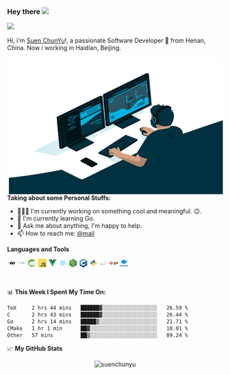 ### Hey there <img src="https://media.giphy.com/media/hvRJCLFzcasrR4ia7z/giphy.gif" width="25px">

![](https://visitor-badge.glitch.me/badge?page_id=suenchunyu.suenchunyu)
<br />

Hi, i'm [Suen ChunYu](https://github.com/suenchunyu)!, a passionate Software Developer 🚀 from Henan, China. Now i working in Haidian, Beijing.

<img align="right" alt="GIF" src="https://github.com/suenchunyu/suenchunyu/blob/main/code.gif?raw=true" width="500" height="320" />

**Taking about some Personal Stuffs:**

- 👨🏽‍💻 I'm currently working on something cool and meaningful. :wink:.
- 🌱 I'm currently learning Go.
- 💬 Ask me about anything, I'm happy to help.
- 📫 How to reach me: [@mail](mailto:sunzhenyucn@gmail.com)

**Languages and Tools**

<code><img height="20" src="https://raw.githubusercontent.com/github/explore/80688e429a7d4ef2fca1e82350fe8e3517d3494d/topics/go/go.png"></code>
<code><img height="20" src="https://raw.githubusercontent.com/github/explore/80688e429a7d4ef2fca1e82350fe8e3517d3494d/topics/java/java.png"></code>
<code><img height="20" src="https://raw.githubusercontent.com/github/explore/8ab0be27a8c97992e4930e630e2d68ba8d819183/topics/spring/spring.png"></code>
<code><img height="20" src="https://raw.githubusercontent.com/github/explore/80688e429a7d4ef2fca1e82350fe8e3517d3494d/topics/javascript/javascript.png"></code>
<code><img height="20" src="https://raw.githubusercontent.com/github/explore/80688e429a7d4ef2fca1e82350fe8e3517d3494d/topics/vue/vue.png"></code>
<code><img height="20" src="https://raw.githubusercontent.com/github/explore/80688e429a7d4ef2fca1e82350fe8e3517d3494d/topics/react/react.png"></code>
<code><img height="20" src="https://raw.githubusercontent.com/github/explore/80688e429a7d4ef2fca1e82350fe8e3517d3494d/topics/nodejs/nodejs.png"></code>
<code><img height="20" src="https://raw.githubusercontent.com/github/explore/80688e429a7d4ef2fca1e82350fe8e3517d3494d/topics/cpp/cpp.png"></code>
<code><img height="20" src="https://raw.githubusercontent.com/github/explore/80688e429a7d4ef2fca1e82350fe8e3517d3494d/topics/python/python.png"></code>
<code><img height="20" src="https://raw.githubusercontent.com/github/explore/80688e429a7d4ef2fca1e82350fe8e3517d3494d/topics/mysql/mysql.png"></code>
<code><img height="20" src="https://raw.githubusercontent.com/github/explore/80688e429a7d4ef2fca1e82350fe8e3517d3494d/topics/git/git.png"></code>
<code><img height="20" src="https://raw.githubusercontent.com/github/explore/80688e429a7d4ef2fca1e82350fe8e3517d3494d/topics/docker/docker.png"></code>

<br />

📊 **This Week I Spent My Time On:**
<!--START_SECTION:waka-->
```text
TeX     2 hrs 44 mins   ██████▓░░░░░░░░░░░░░░░░░░   26.59 % 
C       2 hrs 43 mins   ██████▓░░░░░░░░░░░░░░░░░░   26.44 % 
Go      2 hrs 14 mins   █████▒░░░░░░░░░░░░░░░░░░░   21.71 % 
CMake   1 hr 1 min      ██▓░░░░░░░░░░░░░░░░░░░░░░   10.01 % 
Other   57 mins         ██▒░░░░░░░░░░░░░░░░░░░░░░   09.24 % 
```
<!--END_SECTION:waka-->

📈 **My GitHub Stats**

<p align="center">
  <img src="https://github-readme-stats.vercel.app/api?username=suenchunyu&show_icons=true&theme=light&count_private=true" alt="suenchunyu">
</p>

